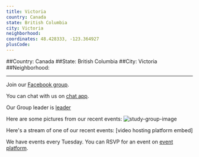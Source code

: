 ```yaml
---
title: Victoria
country: Canada
state: British Columbia
city: Victoria
neighborhood: 
coordinates: 48.428333, -123.364927
plusCode:
---
```


##Country: Canada
##State: British Columbia
##City: Victoria
##Neighborhood: 
*****
Join our [Facebook group](https://www.facebook.com/groups/free.code.camp.victoria.bc.canada).

You can chat with us on [chat app]().

Our Group leader is [leader]()

Here are some pictures from our recent events:
![study-group-image]()

Here's a stream of one of our recent events:
[video hosting platform embed]

We have events every Tuesday. You can RSVP for an event on [event platform]().
